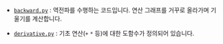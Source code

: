 
- [`backward.py`](backward.py) : 역전파를 수행하는 코드입니다. 연산 그래프를 거꾸로 올라가며 기울기를 계산합니다.

- [`derivative.py`](derivative.py) : 기초 연산(`+` `*` 등)에 대한 도함수가 정의되어 있습니다.
